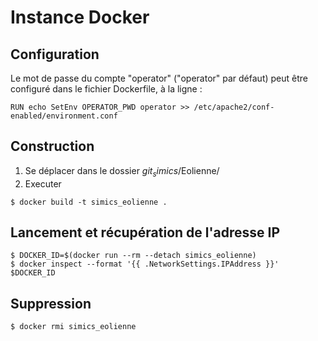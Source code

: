 # Instance Docker

## Configuration
Le mot de passe du compte "operator" ("operator" par défaut) peut être configuré dans le fichier Dockerfile, à la ligne :
```
RUN echo SetEnv OPERATOR_PWD operator >> /etc/apache2/conf-enabled/environment.conf
```

## Construction
1. Se déplacer dans le dossier $git_simics$/Eolienne/
2. Executer
```
$ docker build -t simics_eolienne .
```

## Lancement et récupération de l'adresse IP
```
$ DOCKER_ID=$(docker run --rm --detach simics_eolienne)
$ docker inspect --format '{{ .NetworkSettings.IPAddress }}' $DOCKER_ID
```

## Suppression
```
$ docker rmi simics_eolienne
```
